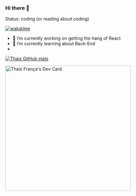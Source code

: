 ### Hi there 👋

Status: coding (or reading about coding)

[![wakatime](https://wakatime.com/badge/user/c1dc92e3-6d82-4a50-a6d2-1c91da2b0184.svg)](https://wakatime.com/@c1dc92e3-6d82-4a50-a6d2-1c91da2b0184)

- 🔭 I’m currently working on getting the hang of React
- 🌱 I’m currently learning about Back-End
-

[![Thais GitHub stats](https://github-readme-stats.vercel.app/api?username=ThaisFrancaG)](https://github.com/anuraghazra/github-readme-stats)

<a href="https://app.daily.dev/AhiruBlue"><img src="https://api.daily.dev/devcards/683006d1c7564bae826100b41c4299b4.png?r=qb8" width="400" alt="Thaís França's Dev Card"/></a>
